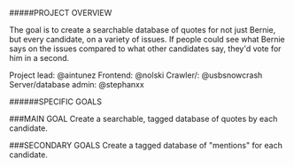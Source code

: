 #####PROJECT OVERVIEW

The goal is to create a searchable database of quotes for not just Bernie, but every candidate, on a variety of issues. If people could see what Bernie says on the issues compared to what other candidates say, they'd vote for him in a second.

Project lead: @aintunez
Frontend: @nolski
Crawler/: @usbsnowcrash
Server/database admin: @stephanxx

######SPECIFIC GOALS

###MAIN GOAL
Create a searchable, tagged database of quotes by each candidate.

###SECONDARY GOALS
Create a tagged database of "mentions" for each candidate.

